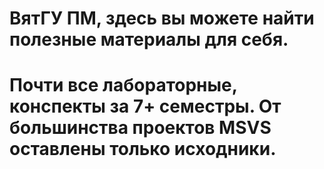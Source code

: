 ВятГУ ПМ, здесь вы можете найти полезные материалы для себя.
===
Почти все лабораторные, конспекты за 7+ семестры. От большинства проектов MSVS оставлены только исходники.
=
